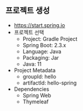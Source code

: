 ## 프로젝트 생성 
- https://start.spring.io
- 프로젝트 선택
  - Project: Gradle Project
  - Spring Boot: 2.3.x
  - Language: Java
  - Packaging: Jar
  - Java: 11
- Project Metadata
  - groupId: hello
  - artifactId: hello-spring
- Dependencies
  - Spring Web
  - Thymeleaf

